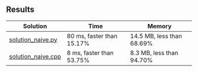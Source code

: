 ## Results
Solution | Time | Memory
---------|------|-------
[solution_naive.py](solution_naive.py) | 80 ms, faster than 15.17% |  14.5 MB, less than 68.69%
[solution_naive.cpp](solution_naive.cpp) | 8 ms, faster than 53.75% |  8.3 MB, less than 94.70%
